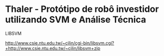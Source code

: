 # Thaler  - Protótipo de robô investidor utilizando SVM e Análise Técnica

LIBSVM

http://www.csie.ntu.edu.tw/~cjlin/cgi-bin/libsvm.cgi?+http://www.csie.ntu.edu.tw/~cjlin/libsvm+zip
